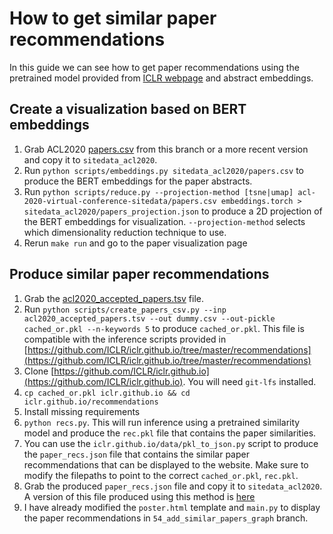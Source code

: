 # How to get similar paper recommendations

In this guide we can see how to get paper recommendations using the pretrained model provided
from [ICLR webpage](https://github.com/ICLR/iclr.github.io/tree/master/recommendations) and abstract embeddings.



## Create a visualization based on BERT embeddings

1. Grab ACL2020
   [papers.csv](https://github.com/acl-org/acl-2020-virtual-conference-sitedata/blob/add_acl2020_accepted_papers_tsv/papers.csv)
   from this branch or a more recent version and copy it to `sitedata_acl2020`.
2. Run `python scripts/embeddings.py sitedata_acl2020/papers.csv` to produce the BERT embeddings
   for the paper abstracts.
3. Run `python scripts/reduce.py --projection-method [tsne|umap] acl-2020-virtual-conference-sitedata/papers.csv embeddings.torch > sitedata_acl2020/papers_projection.json`
   to produce a 2D projection of the BERT embeddings for visualization. `--projection-method`
   selects which dimensionality reduction technique to use.
4. Rerun `make run` and go to the paper visualization page


## Produce similar paper recommendations

1. Grab the
   [acl2020\_accepted\_papers.tsv](https://github.com/acl-org/acl-2020-virtual-conference-sitedata/blob/add_acl2020_accepted_papers_tsv/acl2020_accepted_papers.tsv)
   file.
2. Run `python scripts/create_papers_csv.py --inp acl2020_accepted_papers.tsv --out dummy.csv --out-pickle cached_or.pkl --n-keywords 5` to produce `cached_or.pkl`.
   This file is compatible with the inference scripts provided in [https://github.com/ICLR/iclr.github.io/tree/master/recommendations](https://github.com/ICLR/iclr.github.io/tree/master/recommendations)
3. Clone [https://github.com/ICLR/iclr.github.io](https://github.com/ICLR/iclr.github.io). You will
   need `git-lfs` installed.
4. `cp cached_or.pkl iclr.github.io && cd iclr.github.io/recommendations`
5. Install missing requirements
6. `python recs.py`. This will run inference using a pretrained similarity model and produce the
   `rec.pkl` file that contains the paper similarities.
7. You can use the `iclr.github.io/data/pkl_to_json.py` script to produce the `paper_recs.json`
   file that contains the similar paper recommendations that can be displayed to the website. Make
   sure to modify the filepaths to point to the correct `cached_or.pkl`, `rec.pkl`.
8. Grab the produced `paper_recs.json` file and copy it to `sitedata_acl2020`. A version of this file
   produced using this method is
   [here](https://github.com/acl-org/acl-2020-virtual-conference-sitedata/blob/add_acl2020_accepted_papers_tsv/paper_recs.json)
9. I have already modified the `poster.html` template and `main.py` to display the paper
   recommendations in `54_add_similar_papers_graph` branch.
